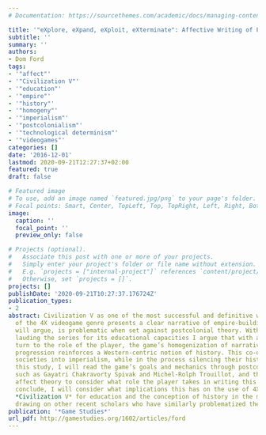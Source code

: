 ```yaml
---
# Documentation: https://sourcethemes.com/academic/docs/managing-content/

title: '"eXplore, eXpand, eXploit, eXterminate": Affective Writing of Postcolonial History and Education in Civilization V'
subtitle: ''
summary: ''
authors:
- Dom Ford
tags:
- '"affect"'
- '"Civilization V"'
- '"education"'
- '"empire"'
- '"history"'
- '"homogeny"'
- '"imperialism"'
- '"postcolonialism"'
- '"technological determinism"'
- '"videogames"'
categories: []
date: '2016-12-01'
lastmod: 2020-09-21T12:27:37+02:00
featured: true
draft: false

# Featured image
# To use, add an image named `featured.jpg/png` to your page's folder.
# Focal points: Smart, Center, TopLeft, Top, TopRight, Left, Right, BottomLeft, Bottom, BottomRight.
image:
  caption: ''
  focal_point: ''
  preview_only: false

# Projects (optional).
#   Associate this post with one or more of your projects.
#   Simply enter your project's folder or file name without extension.
#   E.g. `projects = ["internal-project"]` references `content/project/deep-learning/index.md`.
#   Otherwise, set `projects = []`.
projects: []
publishDate: '2020-09-21T10:27:37.176724Z'
publication_types:
- 2
abstract: Civilization V as one of the most successful and definitive works
  of the 4X videogame genre presents a clear narrative of empire-building that, I
  will argue, is problematic when set against postcolonial theory. With many studies
  lauding the series for its educational capacities I argue that with an affective
  turn to the role of the player, the game’s homogenization of narratives of societal
  progression reinforces a Western-centric notion of history. This co-opts non-colonial
  societies into imperialism, while in the process silencing their histories. For
  this study, I will read the game’s goals and mechanics through postcolonial theorists
  such as Gayatri Chakravorty Spivak and Michel-Rolph Trouillot, and then turn to
  affect theory to consider what role the player takes in writing this history. To
  conclude, I will consider what implications this has on the use of 4X games like
  *Civilization V* for education and the conception of history in the minds of the players,
  drawing on other recent scholars who have similarly problematized the series.
publication: '*Game Studies*'
url_pdf: http://gamestudies.org/1602/articles/ford
---
```

